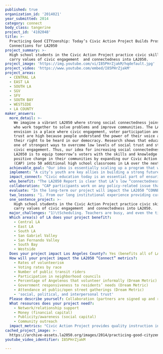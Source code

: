 ```yaml
---
published: true
organization_id: '2014021'
year_submitted: 2014
category: connect
body_class: tangerine
project_id: '4102048'
title: >-
  Practicing Good CITYzenship: Today’s Civic Action Project Builds Prosocial
  Connections for LA2050
project_summary: >-
  High school students in the Civic Action Project practice civic skills and
  carry values of civic engagement  and connectedness into LA2050.
project_image: 'https://img.youtube.com/vi/I85PHrZjakM/hqdefault.jpg'
project_video: 'https://www.youtube.com/embed/I85PHrZjakM'
project_areas:
  - CENTRAL LA
  - EAST LA
  - SOUTH LA
  - SGV
  - SFV
  - SOUTH BAY
  - WESTSIDE
  - LA COUNTY
maker_answers:
  more_detail: >-
    We imagine a vibrant LA2050 where strong social connectedness joins citizens
    who work together to solve problems and improve communities. The LA2050 we
    envision is a place where civic engagement, voter participation and social
    trust are high because people understand the power of their voice and claim
    their right to be heard in our democracy. Research shows that education is
    one of strongest ways to overcome low levels of social trust and stimulate
    civic engagement. Thus, our idea for increasing social connectedness in
    LA2050 is to equip tomorrow’s voters with the skills and knowledge to lead
    positive change in their communities by expanding our Civic Action Project
    (CAP) into 50 additional high school classrooms in LA over the next year. 
  achievable_goal: "Our idea is essentially scaling up a program that we already have in place. We have already tested the waters, so to speak, and have found that teacher and student interest is high, and the prosocial impact of students pursing the civic actions they chose for their CAP projects is impressive.\r\n\r\nCRF developed CAP over the course of more than ten years of collaboration with high school Social Studies teachers, and has gained a network of more than 1200 CAP teachers nationwide, including 150 who teach in LA schools. Each of these LA teachers instructs roughly 100 students in different classes each term. This means that by recruiting 50 more LA teachers, we will implement our plan to empower 5,000 additional high school students to connect with peers and policy-makers to improve their communities though civic action.\r\n\r\nWe will recruit teachers via email outreach that emphasizes the newly enhanced CAP website, and highlights the expanded resources we are currently uploading. These resources will include both interactive and printable lesson plans, CAP Planners, teacher-created handouts, and a Civic Action Toolkit that helps students take action by offering tips on making phone calls, writing letters, and organizing events. Additionally, CAP continues to grow by word of mouth among LA teachers. We will use social media to encourage teachers who already follow CRF online to sign up to implement CAP, and we will tap into our rich existing in-school teacher network to further spread the word about CAP training opportunities.\r\n\r\nIn response to demand generated by our online and peer-to-peer teacher outreach, we will host CAP launch sessions for new teachers. Teachers receive $50 stipends to attend these afterschool sessions. We have the staff and experience to efficiently and effectively conduct this outreach and to run these trainings. Given that we already have 150 teachers in LA, if only one out of every three of these teachers successfully recruited a new CAP teacher at their school, that would provide the increase of 50 CAP teachers we propose.\r\n\r\nIn short, with funding from LA2050, our proposal is within the scope of both our organizational capacity and our institutional experience.\r\n"
  implement: "A city’s youth are key allies in building a strong future. Third Century Greek philosopher Diogenes was one of the first to say this, and may have said it best when he said, “[t]he foundation of every state is the education of its youth.” This ancient and enduring truth motivates CRF’s work today. Modern research confirms that civic learning in school is critical to students’ becoming prepared and willing to contribute meaningfully to community and political life. Youth who participate in civic learning today gain the skills and experience to become leaders who will ensure that LA2050 is the most civically engaged region in the U.S. While our project takes an educational approach, our ultimate aim is a citywide increase in social connectedness across LA. We equip high schoolers near graduation with confidence, leadership skills and knowledge so that they are prepared to lead ripple-effect increases in civic engagement and positive change in their communities throughout LA. By teaching high school students skills for civic engagement, we give them the tools to actively build a stronger LA both now, and in the future.\r\nCivic Action Project (CAP) turns the content of the traditional, public school US Government class into a learning experience that embraces the ideal of connectivity on many levels. CAP connects students to their communities and to their own ideals by asking them to identify issues that matter to them, and to back up their beliefs with focused action. CAP students identify a policy-related issue in their community that they want to impact. Students work with peers, get feedback from their teacher, and reach out to local government to create real change around the issue of their choice.\r\nThe issues CAP students choose to work on envision positive changes across a vast range of social issues including: environmental protection, child abuse, homelessness, public transportation, animal welfare, reproductive rights, cyberbullying, and traffic safety. Students learn the content of a traditional government course through the research they must do to determine the best way to tackle their real-world problem. 150 high school teachers in LA high schools currently teach CAP. By recruiting an additional 50 LA teachers, we will connect 5,000 more students to civic engagement via CAP each school year. CAP is a proven program with high teacher retention, so the benefits of our initiative would reach far beyond the 12 month grant timeline. "
  impact_connect: "Civic education today is an essential part of ensuring that the citizens of LA2050 are prepared and willing to engage in public life. Schools have a critical role to play in ensuring that every LA resident gets the type of civic learning opportunities that will empower him or her with the lifelong skills to contribute meaningfully to civic processes. Research backs up the positive impact that curriculum emphasizing civic engagement has on students’ attitudes about participating in democracy such as their level of political interest, and the strength of their intention to vote. Additionally, there is a positive correlation between exposure to civic education and attendance at a four-year college. The LA2050 Report notes that this positive cycle comes full circle as higher educational attainment is, in turn, linked to greater social connectedness. Conversely, students who do not get opportunities for civic learning in school are unlikely to come across such opportunities elsewhere. They are disproportionately less likely to vote or engage in public life in other ways.\r\nIn 2005, a statewide coalition of non-profit organizations, business, and government-affiliated groups worked with funding from the Carnegie Corporation of New York, the Annenberg Foundation, and the W.R. Hearst Foundation to conduct an indepth survey on the impact of civic education in California on graduating seniors. The study surveyed 2,366 high school seniors who had completed the 12th grade government course mandated by the California History/ Social Science Framework and Standards. Students were selected from a range of schools to reflect California’s socioeconomic differences and racial diversity, and the study took differences in students’ classroom experiences in government and civics into account.\r\nThe findings demonstrated that students whose classroom experience included interactive learning, exposure to diversity, and opportunities to practice civic skills were increasingly likely to become adults who prioritize civic participation, are committed to informed voting, and confident in their political knowledge. Citizens with these attitudes have greater social and political trust. By engaging students in project-based learning and requiring collaboration between peers, CAP is a program that not only helps students build prosocial connections today by making real improvements in their communities, but also sets young citizens on a path towards meaningful lifelong civic participation.\r\n"
  who_benefit: "The LA2050 Report is clear that LA’s low “connectedness indicators are perhaps the most concrete (and disheartening) manifestation of LA’s inadequate education system.” By providing teachers with free, standards-aligned resources to facilitate better social studies education, CAP strikes at one of the root causes of low connectedness in LA. By giving students the opportunity to see the impact their volunteer work can have, CAP instils prosocial values like volunteerism, caring, and community involvement – values these students will carry into our future LA. This dual approach makes CAP a strong partner for LA2050’s strategy of raising LA2050’s connectedness indicators through improved educational outcomes that will generate greater civic engagement and social trust. Connectedness, the LA2050 Report notes, is fundamental to the human experience. Thus, by improving connectedness, implementing CAP on a broader scale stands to benefit all Angelenos, now and in 2050.\r\nThe positive changes student volunteers have already created through CAP show the tremendous power of students to shape our communities for the better today. Recent CAP student achievements include:\r\n-Collaborating with the Public Works Department to improve city bus routes to increase efficiency and reduce traffic congestion;\r\n-Working with an LA City Council Member to orchestrate a South LA neighborhood clean-up;\r\n-Working within students’ own high-schools to craft policies that embody students’ voices on campus issues including discipline, tardy policies, student health issues, and recycling.\r\nThese student quotes shows how CAP transforms students’ outlooks, preparing them to become adults with the skills and knowledge to make meaningful contributions to civic society and their communities:\r\n“I was surprised to realize that some problems and policies can be solved by students and there is no reason to sit and wait for change. Even students have the power to make a difference.”\r\n“I learned that it is important take opportunities to study governmental policy in the first person, as is provided through the completion of a Civic Action Project, so that students may understand the necessity for citizens to participate in their government. The government cannot take care of every aspect, as it has limited awareness. It is therefore the responsibility of the citizens to finally bring forth the changes they need. Experiencing such a civic action project gives students the experience to do so.\""
  collaboration: "CAP participants work on any policy-related issue that is important to them. This means that high school students in the program form their own connections throughout LA. \r\n\r\nPast partners for student-initiated collaborations include: \r\n\r\n-Bernard Parks, member of the LA City Council, representing the 8th District in South LA;\r\n-Public Works Department of the City of Bell Gardens;\r\n-Mayor of Bell Gardens, Daniel Crespo.\r\n-Roosevelt High School in East LA\r\n\r\nLA City Hall, Dodger Stadium, and the California African American Museum have been past key collaborators for CAP by providing locations for CAP Showcases where students have shared their civic actions with the community and media.\r\n\r\nCRF has also recently begun collaboration with Heal the Bay and the CA Coastal Commission to equip students with skills to address environmental concerns. In these partnerships, Heal the Bay and the Coastal Commission will provide students and teachers with scientifically accurate information and opportunities to study, observe, and interact with the LA coast. CRF will provide teacher trainings for environmental science teachers and other educators recruited by HtB and the Coastal Commission, and will provide classroom support for implementing CAP with a focus on environmental issues. Three factors critical to the success of these collaborations are as follows: \r\n(1) clear communication between organizations; (2) defined roles for each partner specific to that organization’s expertise – for CRF this is providing civic engagement education via CAP, for the environmental groups, this is providing their expertise on environmental stewardship and issues specific to our region; (3) mutual respect for and understanding of each partner’s mission.\r\n\r\nThese collaborations resulted from a middle school teacher and environmental advocate contacting CRF based on the strength of our reputation for balanced, impactful curricula that teach students how to respectfully engage with peers, opponents, and policymakers to effectively advocate for the issues they care about. The results of this interdisciplinary initiative have the potential to make LA2050 not only one of the most civically engaged regions in the U.S., but also to help ensure that the next generation of environmental stewards are prepared to defend  our LA coastline. The future health of our water and of the many different communities that depend on this unique ecosystem depends on the civic engagement skills CAP students develop today."
  evaluate: "In the long-term our project will impact the LA2050 “CONNECT” metrics listed above. In the short-term, we will measure our success according to the following metrics:\r\n\r\n1)\tTeacher evaluations to gauge the impact of CAP on their instructional practices in terms of implementing research-based practices on civic engagement.\r\n\r\n2)\tStudent evaluations to gauge the impact of CAP on their own civic learning and accomplishments in addressing their chosen community issue, as well as on teacher implementation of research-based practices.\r\n\r\n3)\tNumbers of teachers and students who participate in this initiative will be tracked through attendance at teacher trainings, number of students each teacher reached, CAP Showcase attendance, and teacher and student registrations on the CAP website.\r\n"
  two_lessons: "1. From our long institutional experience providing curricular resources to support Social Studies teachers, we have learned that engaging students in real-world problem solving, not just telling them how important it is to be civically involved, is critical to these students’ developing the skills to contribute meaningfully to civic processes, both in the short-term, and in the future as adult citizens. The CAP program lets students pursue this kind of problem solving and to learn experientially how local government works as they address a real-world issue. We have learned that in the context of the opportunity to take real action, students are eager to dive into the content of a civics/ government course, material that is stereotypically thought of as a snooze-fest. We hope to offer the CAP experience to as many LA students as we can to ensure that as many current and future Angelenos as possible may benefit from the real changes and improvements CAP participants achieve for their communities. Our experience has also taught us that it is important to convince teachers to let their students start on their CAP projects early in the course so that students have the time to actually make a difference.\r\n\r\n2. Public schools play an essential role in educating the next generation of citizens. The 2003 report sponsored by Carnegie Corporation of New York and CIRCLE: The Center for Information and Research on Civic Learning and Engagement, “The Civic Mission of Schools” states that “[s]chools are the only institutions with the capacity and mandate to reach virtually every young person in the country. Of all institutions, schools are the most systematically and directly responsible for imparting citizen norms.” (Pg. 12).  In response to these findings, CAP is a program designed for classrooms, although its true aim - fostering greater social connectedness via increased rates of volunteerism, voter turnout, and involvement in neighborhood and community governance – extends far beyond classroom walls.\r\n"
  one_sentence_project: >-
    High school students in the Civic Action Project practice civic skills and
    carry values of civic engagement  and connectedness into LA2050.
  major_challenges: "1)\tScheduling. Teachers are busy, and even the time commitment required to attend an after school CAP implementation training may be a barrier to some teachers’ choosing to implement CAP. We have found that offering $50.00 stipends to help teachers cover additional expenses (such as childcare, transportation, etc.) they may incur related to attending a CAP training helps increase attendance at training sessions and implementation of CAP. Additionally, to minimize schedule conflicts, we will poll teachers for their preferred training times, and coordinate our planned training sessions with LAUSD calendars.\r\n\r\n2)\tUnequal access to technology. Not all classrooms in LAUSD have the technology to implement CAP and take advantage of the online program offerings. However, because CAP depends on critical thinking and real world action, we have taken steps to ensure that even classrooms with lower levels of access to technology can use CAP curriculum. Participating teachers can access printable versions of all our materials on the CAP website. \r\n"
  Which area(s) of LA does your project benefit?:
    - Central LA
    - East LA
    - South LA
    - San Gabriel Valley
    - San Fernando Valley
    - South Bay
    - Westside
  Does your project impact Los Angeles County?: Yes (benefits all of LA County)
  How will your project impact the LA2050 “Connect” metrics?:
    - Rates of volunteerism
    - Voting rates by race
    - Number of public transit riders
    - Participation in neighborhood councils
    - Percentage of Angelenos that volunteer informally (Dream Metric)
    - Government responsiveness to residents’ needs (Dream Metric)
    - Attendance at public/open street gatherings (Dream Metric)
    - 'social, political, and interpersonal trust'
  Please describe yourself: Collaboration (partners are signed up and ready to hit the ground running!)
  What resources does your project need?:
    - Network/relationship support
    - Money (financial capital)
    - Publicity/awareness (social capital)
    - Community outreach
  impact_metrics: "Civic Action Project provides quality instruction in government and social studies with an emphasis on participatory learning. Numerous studies, including the 2005 study we refer to in response to the prompt above (regarding how our proposal will make LA the best place to connect today and in 2050), have shown that this kind of curricular content has a demonstrable positive effect on students’ future behaviors and outlooks on civic engagement. Based on this research, we can confidently state that implementing CAP in 50 additional classrooms in the LA area will lead to increased volunteering, increased participation at public meetings and on neighborhood councils, as well as increased voter turnout despite statistical predictions based on race.\r\n\r\nCRF has served youth in the LA area and across the nation for more than 50 years. Civic Action Project, with its strong online learning component, is obviously a newer addition to our program offerings. Since its founding, all of CRF’s mission-driven programs have emphasized nonpartisan civic education and the importance of participation in democracy. Collectively, these programs have changed the lives of more than one million Los Angeles students over the last half-century. CRF alumni have gone on to become judges, public servants, and business and community leaders. Because CAP is a younger sibling to existing CRF programs, we have yet to fully experience impact of this uniquely potent program\r\n"
cached_project_image: >-
  https://archive-assets.la2050.org/images/2014/practicing-good-cityzenship-todays-civic-action-project-builds-prosocial-connections-for-la2050/img.youtube.com/vi/I85PHrZjakM/hqdefault.jpg
youtube_video_identifier: I85PHrZjakM

---
```

